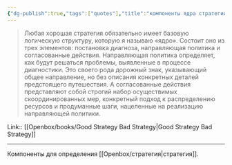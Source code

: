 ```yaml
---
{"dg-publish":true,"tags":["quotes"],"title":"компоненты ядра стратегии","date":"2022-06-16T08:05:16+03:00","modified_at":"2023-11-09T10:20:45+04:00","alias":"компоненты ядра стратегии","dg-path":"/quotes/202206160805.md","permalink":"/quotes/202206160805/","dgPassFrontmatter":true}
---
```



> Любая хорошая стратегия обязательно имеет базовую логическую структуру, которую я называю «ядро». Состоит оно из трех элементов: постановка диагноза, направляющая политика и согласованные действия. Направляющая политика определяет, как будут решаться проблемы, выявленные в процессе диагностики. Это своего рода дорожный знак, указывающий общее направление, но без описания конкретных деталей предстоящего путешествия. А согласованные действия представляют собой строгий набор осуществимых скоординированных мер, конкретный подход к распределению ресурсов и продуманные шаги, нацеленные на реализацию направляющей политики.

Link:: [[Openbox/books/Good Strategy Bad Strategy|Good Strategy Bad Strategy]]

---

Компоненты для определения [[Openbox/стратегия|стратегия]].
